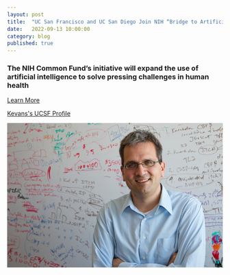 ```yaml
---
layout: post
title:  "UC San Francisco and UC San Diego Join NIH “Bridge to Artificial Intelligence” Program"
date:   2022-09-13 10:00:00
category: blog
published: true
---
```


### The NIH Common Fund’s initiative will expand the use of artificial intelligence to solve pressing challenges in human health

[Learn More ](https://www.globenewswire.com/news-release/2022/09/13/2515186/0/en/UC-San-Francisco-and-UC-San-Diego-Join-NIH-Bridge-to-Artificial-Intelligence-Program.html)

[Kevans's UCSF Profile](https://profiles.ucsf.edu/nevan.krogan)

![Photo of Kevan](/assets/images/faculty/krogan.jpg)
